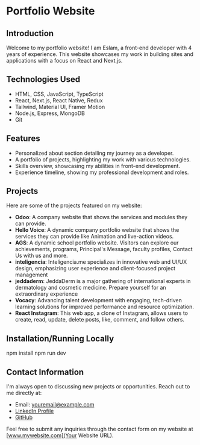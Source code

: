 # Portfolio Website

## Introduction
Welcome to my portfolio website! I am Eslam, a front-end developer with 4 years of experience. This website showcases my work in building sites and applications with a focus on React and Next.js.

## Technologies Used
- HTML, CSS, JavaScript, TypeScript
- React, Next.js, React Native, Redux
- Tailwind, Material UI, Framer Motion
- Node.js, Express, MongoDB
- Git

## Features
- Personalized about section detailing my journey as a developer.
- A portfolio of projects, highlighting my work with various technologies.
- Skills overview, showcasing my abilities in front-end development.
- Experience timeline, showing my professional development and roles.

## Projects
Here are some of the projects featured on my website:
- **Odoo**: A company website that shows the services and modules they can provide.
- **Hello Voice**: A dynamic company portfolio website that shows the services they can provide like Animation and live-action videos.
- **AGS**: A dynamic school portfolio website. Visitors can explore our achievements, programs, Principal's Message, faculty profiles, Contact Us with us and more.
- **inteligencia**: Inteligencia.me specializes in innovative web and UI/UX design, emphasizing user experience and client-focused project management
- **jeddaderm**: JeddaDerm is a major gathering of international experts in dermatology and cosmetic medicine. Prepare yourself for an extraordinary experience
- **Vocacy**: Advancing talent development with engaging, tech-driven learning solutions for improved performance and resource optimization.
- **React Instagram**: This web app, a clone of Instagram, allows users to create, read, update, delete posts, like, comment, and follow others.

## Installation/Running Locally
npm install
npm run dev

## Contact Information
I'm always open to discussing new projects or opportunities. Reach out to me directly at:
- Email: [youremail@example.com](mailto:eslam.mo.hussein@gmail.com)
- [LinkedIn Profile](https://www.linkedin.com/in/eslam-mo-hussein/)
- [GitHub](http://www.github.com/EslamMohamed74)

Feel free to submit any inquiries through the contact form on my website at [www.mywebsite.com](Your Website URL).


